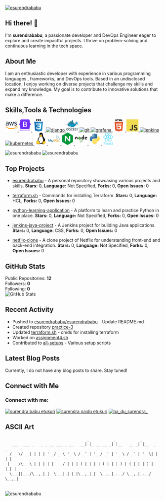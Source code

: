 <p align="left"> <a href="https://github.com/ryo-ma/github-profile-trophy"><img src="https://github-profile-trophy.vercel.app/?username=esurendrababu" alt="esurendrababu" /></a> </p>



## Hi there! 👋


I'm **surendrababu**, a passionate developer and DevOps Engineer eager to explore and create impactful projects. I thrive on problem-solving and continuous learning in the tech space.



## About Me

I am an enthusiastic developer with experience in various programming languages , frameworks, and DevOps tools. Based in an undisclosed location, I enjoy working on diverse projects that challenge my skills and expand my knowledge. My goal is to contribute to innovative solutions that make a difference.

## Skills,Tools & Technologies

<p align="left"> <a href="https://aws.amazon.com" target="_blank" rel="noreferrer">
  <img src="https://raw.githubusercontent.com/devicons/devicon/master/icons/amazonwebservices/amazonwebservices-original-wordmark.svg" alt="aws" width="40" height="40"/> </a> <a href="https://getbootstrap.com" target="_blank" rel="noreferrer"> <img src="https://raw.githubusercontent.com/devicons/devicon/master/icons/bootstrap/bootstrap-plain-wordmark.svg" alt="bootstrap" width="40" height="40"/> </a> <a href="https://www.w3schools.com/css/" target="_blank" rel="noreferrer"> <img src="https://raw.githubusercontent.com/devicons/devicon/master/icons/css3/css3-original-wordmark.svg" alt="css3" width="40" height="40"/> </a> <a href="https://www.djangoproject.com/" target="_blank" rel="noreferrer"> <img src="https://cdn.worldvectorlogo.com/logos/django.svg" alt="django" width="40" height="40"/> </a> <a href="https://www.docker.com/" target="_blank" rel="noreferrer"> <img src="https://raw.githubusercontent.com/devicons/devicon/master/icons/docker/docker-original-wordmark.svg" alt="docker" width="40" height="40"/> </a> <a href="https://git-scm.com/" target="_blank" rel="noreferrer"> <img src="https://www.vectorlogo.zone/logos/git-scm/git-scm-icon.svg" alt="git" width="40" height="40"/> </a> <a href="https://grafana.com" target="_blank" rel="noreferrer"> <img src="https://www.vectorlogo.zone/logos/grafana/grafana-icon.svg" alt="grafana" width="40" height="40"/> </a> <a href="https://www.w3.org/html/" target="_blank" rel="noreferrer"> <img src="https://raw.githubusercontent.com/devicons/devicon/master/icons/html5/html5-original-wordmark.svg" alt="html5" width="40" height="40"/> </a> <a href="https://developer.mozilla.org/en-US/docs/Web/JavaScript" target="_blank" rel="noreferrer"> <img src="https://raw.githubusercontent.com/devicons/devicon/master/icons/javascript/javascript-original.svg" alt="javascript" width="40" height="40"/> </a> <a href="https://www.jenkins.io" target="_blank" rel="noreferrer"> <img src="https://www.vectorlogo.zone/logos/jenkins/jenkins-icon.svg" alt="jenkins" width="40" height="40"/> </a> <a href="https://kubernetes.io" target="_blank" rel="noreferrer"> <img src="https://www.vectorlogo.zone/logos/kubernetes/kubernetes-icon.svg" alt="kubernetes" width="40" height="40"/> </a> <a href="https://www.linux.org/" target="_blank" rel="noreferrer"> <img src="https://raw.githubusercontent.com/devicons/devicon/master/icons/linux/linux-original.svg" alt="linux" width="40" height="40"/> </a> <a href="https://www.mysql.com/" target="_blank" rel="noreferrer"> <img src="https://raw.githubusercontent.com/devicons/devicon/master/icons/mysql/mysql-original-wordmark.svg" alt="mysql" width="40" height="40"/> </a> <a href="https://www.nginx.com" target="_blank" rel="noreferrer"> <img src="https://raw.githubusercontent.com/devicons/devicon/master/icons/nginx/nginx-original.svg" alt="nginx" width="40" height="40"/> </a> <a href="https://nodejs.org" target="_blank" rel="noreferrer"> <img src="https://raw.githubusercontent.com/devicons/devicon/master/icons/nodejs/nodejs-original-wordmark.svg" alt="nodejs" width="40" height="40"/> </a> <a href="https://www.python.org" target="_blank" rel="noreferrer"> <img src="https://raw.githubusercontent.com/devicons/devicon/master/icons/python/python-original.svg" alt="python" width="40" height="40"/> </a> <a href="https://reactjs.org/" target="_blank" rel="noreferrer"> <img src="https://raw.githubusercontent.com/devicons/devicon/master/icons/react/react-original-wordmark.svg" alt="react" width="40" height="40"/> </a> </p>
  

  <p><img align="left" src="https://github-readme-stats.vercel.app/api/top-langs?username=esurendrababu&show_icons=true&locale=en&layout=compact" alt="esurendrababu" /></p>
  <p>&nbsp;<img align="rigth" src="https://github-readme-stats.vercel.app/api?username=esurendrababu&show_icons=true&locale=en" alt="esurendrababu" /></p>
  


## Top Projects

- [esurendrababu](https://github.com/esurendrababu/esurendrababu) - A personal repository showcasing various projects and skills. **Stars:** 0, **Language:** Not Specified, **Forks:** 0, **Open Issues:** 0

- [terraform.sh](https://github.com/esurendrababu/terraform.sh) - Commands for installing Terraform. **Stars:** 0, **Language:** HCL, **Forks:** 0, **Open Issues:** 0

- [python-learning-application](https://github.com/esurendrababu/python-learning-application) - A platform to learn and practice Python in one place. **Stars:** 0, **Language:** Not Specified, **Forks:** 0, **Open Issues:** 0

- [jenkins-java-project](https://github.com/esurendrababu/jenkins-java-project) - A Jenkins project for building Java applications. **Stars:** 0, **Language:** CSS, **Forks:** 0, **Open Issues:** 0

- [netflix-clone](https://github.com/esurendrababu/netflix-clone) - A clone project of Netflix for understanding front-end and back-end integration. **Stars:** 0, **Language:** Not Specified, **Forks:** 0, **Open Issues:** 0

## GitHub Stats

Public Repositories: **12**  
Followers: **0**  
Following: **0**  
![GitHub Stats](https://github-readme-stats.vercel.app/api?username=esurendrababu&show_icons=true&theme=radical)

## Recent Activity

- Pushed to [esurendrababu/esurendrababu](https://github.com/esurendrababu/esurendrababu) - Update README.md  
- Created repository [practice-3](https://github.com/esurendrababu/practice-3)  
- Updated [terraform.sh](https://github.com/esurendrababu/terraform.sh) - cmds for installing terraform  
- Worked on [assignment4.sh](https://github.com/esurendrababu/assignment4.sh)  
- Contributed to [all-setups](https://github.com/esurendrababu/all-setups) - Various setup scripts

## Latest Blog Posts

Currently, I do not have any blog posts to share. Stay tuned!

## Connect with Me

<h3 align="left">Connect with me:</h3>
<p align="left">
<a href="https://linkedin.com/in/surendra babu etukuri" target="blank"><img align="center" src="https://raw.githubusercontent.com/rahuldkjain/github-profile-readme-generator/master/src/images/icons/Social/linked-in-alt.svg" alt="surendra babu etukuri" height="30" width="40" /></a>
<a href="https://fb.com/surendra naidu etukuri" target="blank"><img align="center" src="https://raw.githubusercontent.com/rahuldkjain/github-profile-readme-generator/master/src/images/icons/Social/facebook.svg" alt="surendra naidu etukuri" height="30" width="40" /></a>
<a href="https://instagram.com/na_du_surendra_" target="blank"><img align="center" src="https://raw.githubusercontent.com/rahuldkjain/github-profile-readme-generator/master/src/images/icons/Social/instagram.svg" alt="na_du_surendra_" height="30" width="40" /></a>
</p>




## ASCII Art

```
                                     _           _           _           
   ___  ___ _   _ _ __ ___ _ __   __| |_ __ __ _| |__   __ _| |__  _   _ 
  / _ \/ __| | | | '__/ _ \ '_ \ / _` | '__/ _` | '_ \ / _` | '_ \| | | |
 |  __/\__ \ |_| | | |  __/ | | | (_| | | | (_| | |_) | (_| | |_) | |_| |
  \___||___/\__,_|_|  \___|_| |_|\__,_|_|  \__,_|_.__/ \__,_|_.__/ \__,_|
                                                                         
```


<p><img align="center" src="https://github-readme-streak-stats.herokuapp.com/?user=esurendrababu&" alt="esurendrababu" /></p>
